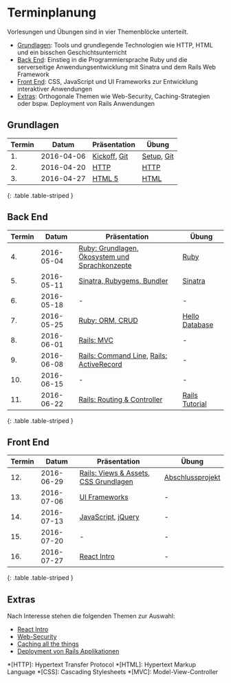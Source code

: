 # Terminplanung

Vorlesungen und Übungen sind in vier Themenblöcke unterteilt.

* [Grundlagen](#grundlagen): Tools und grundlegende Technologien wie HTTP, HTML und ein bisschen Geschichtsunterricht
* [Back End](#back-end): Einstieg in die Programmiersprache Ruby und die serverseitige Anwendungsentwicklung mit Sinatra und dem Rails Web Framework
* [Front End](#front-end): CSS, JavaScript und UI Frameworks zur Entwicklung interaktiver Anwendungen
* [Extras](#extras): Orthogonale Themen wie Web-Security, Caching-Strategien oder bspw. Deployment von Rails Anwendungen


## Grundlagen

| Termin | Datum      | Präsentation                                                                  | Übung
|--------|------------|-------------------------------------------------------------------------------|-------
| 1.     | 2016-04-06 | [Kickoff](slides/01-kickoff.html), [Git](slides/02-git.html)                  | [Setup](exercises/setup/dev-env.html), [Git](exercises/setup/git.html)
| 2.     | 2016-04-20 | [HTTP](slides/03-http.html)                                                   | [HTTP](exercises/02-http.html)
| 3.     | 2016-04-27 | [HTML 5](slides/05-html5.html)                                                | [HTML](exercises/03-html.html)
{: .table .table-striped }


## Back End

| Termin | Datum      | Präsentation                                                                   | Übung
|--------|------------|--------------------------------------------------------------------------------|-------
| 4.     | 2016-05-04 | [Ruby: Grundlagen, Ökosystem und Sprachkonzepte](slides/05-ruby.html)          | [Ruby](exercises/04-ruby.html)
| 5.     | 2016-05-11 | [Sinatra, Rubygems, Bundler](slides/06-sinatra-rubygems-bundler.html)          | [Sinatra](exercises/05-hello-sinatra.html)
| 6.     | 2016-05-18 | -                                                                              | -
| 7.     | 2016-05-25 | [Ruby: ORM, CRUD](slides/07-ruby-orm-crud.html)                                | [Hello Database](exercises/06-hello-datamapper.html)
| 8.     | 2016-06-01 | [Rails: MVC](slides/08-rails-mvc.html)                                         | -
| 9.     | 2016-06-08 | [Rails: Command Line](slides/09-rails-cli.html), [Rails: ActiveRecord](slides/10-rails-activerecord.html) | -
| 10.    | 2016-06-15 | -                                                                              | -
| 11.    | 2016-06-22 | [Rails: Routing & Controller](slides/11-rails-routing-controller.html)         | [Rails Tutorial](exercises/07-rails-tutorial.html)
{: .table .table-striped }


## Front End

| Termin | Datum      | Präsentation                                                                                            | Übung
|--------|------------|---------------------------------------------------------------------------------------------------------|-------
| 12.    | 2016-06-29 | [Rails: Views & Assets](slides/12-rails-views-assets.html), [CSS Grundlagen](slides/13-css-basics.html) | [Abschlussprojekt](exercises/08-abschlussprojekt.html)
| 13.    | 2016-07-06 | [UI Frameworks](slides/13-ui-frameworks.html)                                                           | -
| 14.    | 2016-07-13 | [JavaScript](slides/14-javascript.html), [jQuery](slides/15-jquery.html)                                | -
| 15.    | 2016-07-20 | -                                                                                                       | -
| 16.    | 2016-07-27 | [React Intro](slides/16-react-intro.html)                                                               | -
{: .table .table-striped }

## Extras

Nach Interesse stehen die folgenden Themen zur Auswahl:

* [React Intro](slides/rect-intro.html)
* [Web-Security](slides/web-security.html)
* [Caching all the things](slides/caching.html)
* [Deployment von Rails Applikationen](slides/rails-deployment.html)


*[HTTP]: Hypertext Transfer Protocol
*[HTML]: Hypertext Markup Language
*[CSS]: Cascading Stylesheets
*[MVC]: Model-View-Controller
